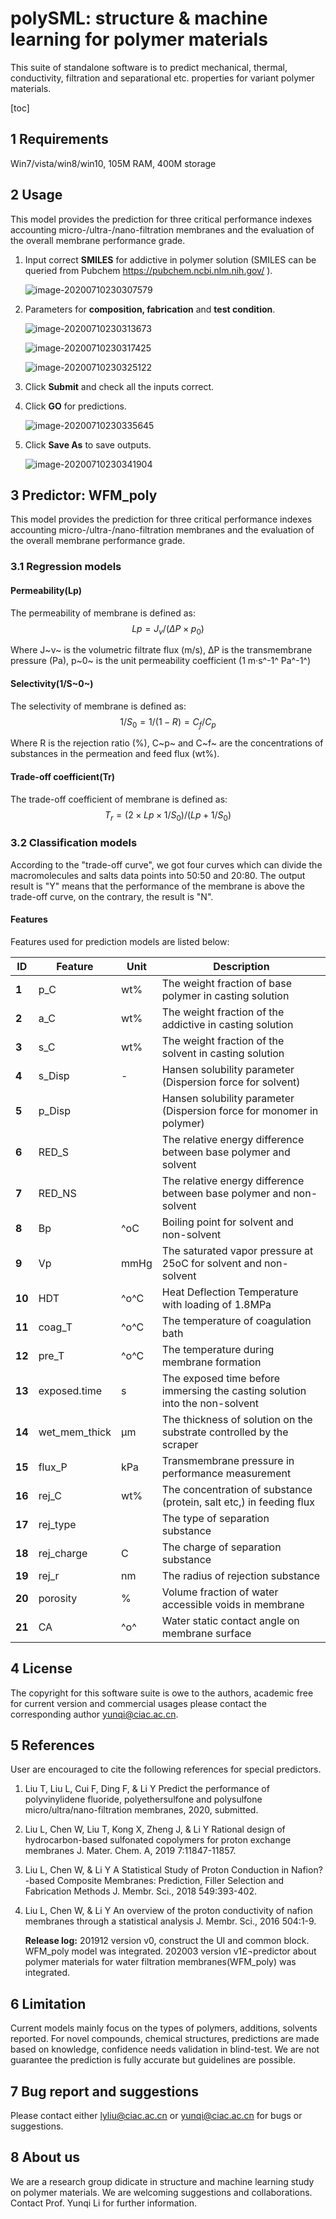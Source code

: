 ﻿# polySML: structure & machine learning for polymer materials

This suite of standalone software is to predict mechanical, thermal, conductivity, filtration and separational etc. properties for variant polymer materials.



[toc]

## 1 Requirements

Win7/vista/win8/win10, 105M RAM, 400M storage

## 2 Usage

This model provides the prediction for three critical performance indexes accounting micro-/ultra-/nano-filtration membranes and the evaluation of the overall membrane performance grade.

1. Input correct **SMILES**  for addictive in polymer solution (SMILES can be queried from Pubchem https://pubchem.ncbi.nlm.nih.gov/ ).

   ![image-20200710230307579](./imgs/image-20200710230307579.png)

2. Parameters for **composition, fabrication** and **test condition**.

   ![image-20200710230313673](./imgs/image-20200710230313673.png)

   ![image-20200710230317425](./imgs/image-20200710230317425.png)

   ![image-20200710230325122](./imgs/image-20200710230325122.png)

3. Click **Submit** and check all the inputs correct.

4. Click **GO** for predictions.

   ![image-20200710230335645](./imgs/image-20200710230335645.png)

5. Click **Save As** to save outputs.

   ![image-20200710230341904](./imgs/image-20200710230341904.png)

   

## 3 Predictor: WFM_poly

This model provides the prediction for three critical performance indexes accounting micro-/ultra-/nano-filtration membranes and the evaluation of the overall membrane performance grade.

### 3.1 Regression models

#### Permeability(Lp)

The permeability of membrane is defined as:
$$
Lp=J_v/(ΔP×p_0 )
$$

Where J~v~ is the volumetric filtrate flux (m/s), ΔP is the transmembrane pressure (Pa), p~0~ is the unit permeability coefficient (1 m·s^-1^ Pa^-1^)



#### Selectivity(1/S~0~)

The selectivity of membrane is defined as:
$$
1/S_0=1/(1-R)=C_f/C_p
$$

Where R is the rejection ratio (%), C~p~ and C~f~ are the concentrations of substances in the permeation and feed flux (wt%).



#### Trade-off coefficient(Tr)

The trade-off coefficient of membrane is defined as:
$$
T_r=(2×Lp×1/S_0)/(Lp+1/S_0 )
$$

### 3.2 Classification models

According to the "trade-off curve", we got four curves which can divide the macromolecules and salts data points into 50:50 and 20:80. The output result is "Y" means that the performance of the membrane is above the trade-off curve, on the contrary, the result is "N".

#### **Features**

Features used for  prediction models are listed below:

| **ID** | **Feature**   | **Unit** | **Description**                                              |
| ------ | ------------- | -------- | ------------------------------------------------------------ |
| **1**  | p_C           | wt%      | The  weight fraction of base polymer in casting solution     |
| **2**  | a_C           | wt%      | The  weight fraction of the addictive in casting solution    |
| **3**  | s_C           | wt%      | The  weight fraction of the solvent in casting solution      |
| **4**  | s_Disp        | -        | Hansen solubility  parameter (Dispersion force for solvent)  |
| **5**  | p_Disp        |          | Hansen solubility parameter (Dispersion force for monomer in polymer) |
| **6**  | RED_S         |          | The relative energy difference between base polymer and solvent |
| **7**  | RED_NS        |          | The relative energy difference between base polymer and non-solvent |
| **8**  | Bp            | ^oC     | Boiling point for solvent and non-solvent                    |
| **9**  | Vp            | mmHg     | The saturated vapor pressure at 25oC for solvent and non-solvent |
| **10** | HDT           | ^o^C     | Heat Deflection Temperature with loading of 1.8MPa           |
| **11** | coag_T        | ^o^C     | The temperature of coagulation bath                          |
| **12** | pre_T         | ^o^C     | The temperature during membrane formation                    |
| **13** | exposed.time  | s        | The exposed time before immersing the casting solution into the non-solvent |
| **14** | wet_mem_thick | μm       | The thickness of solution on the substrate controlled by the scraper |
| **15** | flux_P        | kPa      | Transmembrane pressure in performance measurement            |
| **16** | rej_C         | wt%      | The  concentration of substance (protein, salt etc,) in feeding flux |
| **17** | rej_type      |          | The  type of separation substance                            |
| **18** | rej_charge    | C        | The charge of separation substance                           |
| **19** | rej_r         | nm       | The radius of  rejection substance                           |
| **20** | porosity      | %        | Volume fraction of water accessible voids in membrane        |
| **21** | CA            | ^o^      | Water static contact angle on membrane  surface              |



## 4 License

The copyright for this software suite is owe to the authors, academic free for current version and commercial usages please contact the corresponding author yunqi@ciac.ac.cn.

## 5 References

User are encouraged to cite the following references for special predictors.

1. Liu T, Liu L, Cui F, Ding F, & Li Y Predict the performance of polyvinylidene fluoride, polyethersulfone and polysulfone micro/ultra/nano-filtration membranes, 2020, submitted.

2. Liu L, Chen W, Liu T, Kong X, Zheng J, & Li Y Rational design of hydrocarbon-based sulfonated copolymers for proton exchange membranes J. Mater. Chem. A, 2019 7:11847-11857.

3. Liu L, Chen W, & Li Y A Statistical Study of Proton Conduction in Nafion?-based Composite Membranes: Prediction, Filler Selection and Fabrication Methods J. Membr. Sci., 2018 549:393-402.

4. Liu L, Chen W, & Li Y An overview of the proton conductivity of nafion membranes through a statistical analysis J. Membr. Sci., 2016 504:1-9.

   **Release log:**
   201912 version v0, construct the UI and common block. WFM_poly model was integrated.
   202003 version v1£¬predictor about polymer materials for water filtration membranes(WFM_poly) was integrated.

## 6 Limitation

Current models mainly focus on the types of polymers, additions, solvents reported. For novel compounds, chemical structures, predictions are made based on knowledge, confidence needs validation in blind-test. We are not guarantee the prediction is fully accurate but guidelines are possible.

## 7 Bug report and suggestions

Please contact either lyliu@ciac.ac.cn or yunqi@ciac.ac.cn for bugs or suggestions.

## 8 About us

We are a research group didicate in structure and machine learning study on polymer materials. We are welcoming suggestions and collaborations. Contact Prof. Yunqi Li for further information.

